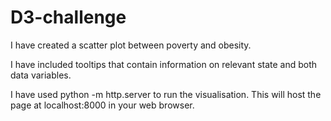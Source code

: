 # D3-challenge
I have created a scatter plot between poverty and obesity.

I have included tooltips that contain information on relevant state and both data variables. 

I have used python -m http.server to run the visualisation. This will host the page at localhost:8000 in your web browser.
